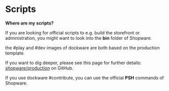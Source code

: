 # Scripts

**Where are my scripts?**

If you are looking for official scripts to e.g. build the storefront or administration, you might want to look into the **bin** folder of Shopware.  
  
the \#play and \#dev images of dockware are both based on the production template.  
  
If you want to dig deeper, please see this page for further details: [shopware/production](https://github.com/shopware/production) on GitHub.  
  
If you use dockware \#contribute, you can use the official **PSH** commands of Shopware.

